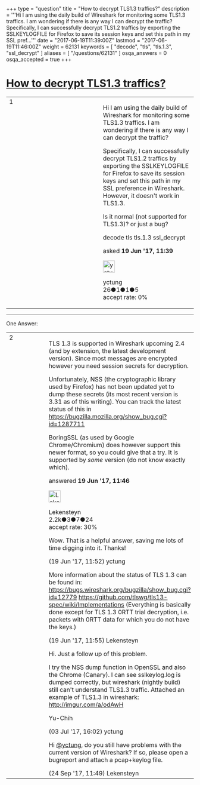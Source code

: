 +++
type = "question"
title = "How to decrypt TLS1.3 traffics?"
description = '''Hi I am using the daily build of Wireshark for monitoring some TLS1.3 traffics. I am wondering if there is any way I can decrypt the traffic?  Specifically, I can successfully decrypt TLS1.2 traffics by exporting the SSLKEYLOGFILE for Firefox to save its session keys and set this path in my SSL pref...'''
date = "2017-06-19T11:39:00Z"
lastmod = "2017-06-19T11:46:00Z"
weight = 62131
keywords = [ "decode", "tls", "tls.1.3", "ssl_decrypt" ]
aliases = [ "/questions/62131" ]
osqa_answers = 0
osqa_accepted = true
+++

<div class="headNormal">

# [How to decrypt TLS1.3 traffics?](/questions/62131/how-to-decrypt-tls13-traffics)

</div>

<div id="main-body">

<div id="askform">

<table id="question-table" style="width:100%;"><colgroup><col style="width: 50%" /><col style="width: 50%" /></colgroup><tbody><tr class="odd"><td style="width: 30px; vertical-align: top"><div class="vote-buttons"><div id="post-62131-score" class="post-score" title="current number of votes">1</div><div id="favorite-count" class="favorite-count"></div></div></td><td><div id="item-right"><div class="question-body"><p>Hi I am using the daily build of Wireshark for monitoring some TLS1.3 traffics. I am wondering if there is any way I can decrypt the traffic?</p><p>Specifically, I can successfully decrypt TLS1.2 traffics by exporting the SSLKEYLOGFILE for Firefox to save its session keys and set this path in my SSL preference in Wireshark. However, it doesn't work in TLS1.3.</p><p>Is it normal (not supported for TLS1.3)? or just a bug?</p></div><div id="question-tags" class="tags-container tags">decode tls tls.1.3 ssl_decrypt</div><div id="question-controls" class="post-controls"></div><div class="post-update-info-container"><div class="post-update-info post-update-info-user"><p>asked <strong>19 Jun '17, 11:39</strong></p><img src="https://secure.gravatar.com/avatar/c3d1b49b2211ff683647dc2a4c47eb41?s=32&amp;d=identicon&amp;r=g" class="gravatar" width="32" height="32" alt="yctung&#39;s gravatar image" /><p>yctung<br />
<span class="score" title="26 reputation points">26</span><span title="1 badges"><span class="badge1">●</span><span class="badgecount">1</span></span><span title="1 badges"><span class="silver">●</span><span class="badgecount">1</span></span><span title="5 badges"><span class="bronze">●</span><span class="badgecount">5</span></span><br />
<span class="accept_rate" title="Rate of the user&#39;s accepted answers">accept rate:</span> <span title="yctung has no accepted answers">0%</span></p></div></div><div id="comments-container-62131" class="comments-container"></div><div id="comment-tools-62131" class="comment-tools"></div><div class="clear"></div><div id="comment-62131-form-container" class="comment-form-container"></div><div class="clear"></div></div></td></tr></tbody></table>

------------------------------------------------------------------------

<div class="tabBar">

<span id="sort-top"></span>

<div class="headQuestions">

One Answer:

</div>

</div>

<span id="62132"></span>

<div id="answer-container-62132" class="answer accepted-answer">

<table style="width:100%;"><colgroup><col style="width: 50%" /><col style="width: 50%" /></colgroup><tbody><tr class="odd"><td style="width: 30px; vertical-align: top"><div class="vote-buttons"><div id="post-62132-score" class="post-score" title="current number of votes">2</div></div></td><td><div class="item-right"><div class="answer-body"><p>TLS 1.3 is supported in Wireshark upcoming 2.4 (and by extension, the latest development version). Since most messages are encrypted however you need session secrets for decryption.</p><p>Unfortunately, NSS (the cryptographic library used by Firefox) has not been updated yet to dump these secrets (its most recent version is 3.31 as of this writing). You can track the latest status of this in <a href="https://bugzilla.mozilla.org/show_bug.cgi?id=1287711">https://bugzilla.mozilla.org/show_bug.cgi?id=1287711</a></p><p>BoringSSL (as used by Google Chrome/Chromium) does however support this newer format, so you could give that a try. It is supported by <em>some</em> version (do not know exactly which).</p></div><div class="answer-controls post-controls"></div><div class="post-update-info-container"><div class="post-update-info post-update-info-user"><p>answered <strong>19 Jun '17, 11:46</strong></p><img src="https://secure.gravatar.com/avatar/285b1f0f4caadc088a38c40aea22feba?s=32&amp;d=identicon&amp;r=g" class="gravatar" width="32" height="32" alt="Lekensteyn&#39;s gravatar image" /><p>Lekensteyn<br />
<span class="score" title="2213 reputation points"><span>2.2k</span></span><span title="3 badges"><span class="badge1">●</span><span class="badgecount">3</span></span><span title="7 badges"><span class="silver">●</span><span class="badgecount">7</span></span><span title="24 badges"><span class="bronze">●</span><span class="badgecount">24</span></span><br />
<span class="accept_rate" title="Rate of the user&#39;s accepted answers">accept rate:</span> <span title="Lekensteyn has 32 accepted answers">30%</span></p></div></div><div id="comments-container-62132" class="comments-container"><span id="62133"></span><div id="comment-62133" class="comment"><div id="post-62133-score" class="comment-score"></div><div class="comment-text"><p>Wow. That is a helpful answer, saving me lots of time digging into it. Thanks!</p></div><div id="comment-62133-info" class="comment-info"><span class="comment-age">(19 Jun '17, 11:52)</span> yctung</div></div><span id="62134"></span><div id="comment-62134" class="comment"><div id="post-62134-score" class="comment-score"></div><div class="comment-text"><p>More information about the status of TLS 1.3 can be found in: <a href="https://bugs.wireshark.org/bugzilla/show_bug.cgi?id=12779">https://bugs.wireshark.org/bugzilla/show_bug.cgi?id=12779</a> <a href="https://github.com/tlswg/tls13-spec/wiki/Implementations">https://github.com/tlswg/tls13-spec/wiki/Implementations</a> (Everything is basically done except for TLS 1.3 0RTT trial decryption, i.e. packets with 0RTT data for which you do not have the keys.)</p></div><div id="comment-62134-info" class="comment-info"><span class="comment-age">(19 Jun '17, 11:55)</span> Lekensteyn</div></div><span id="62486"></span><div id="comment-62486" class="comment"><div id="post-62486-score" class="comment-score"></div><div class="comment-text"><p>Hi. Just a follow up of this problem.</p><p>I try the NSS dump function in OpenSSL and also the Chrome (Canary). I can see sslkeylog.log is dumped correctly, but wireshark (nightly build) still can't understand TLS1.3 traffic. Attached an example of TLS1.3 in wireshark: <a href="http://imgur.com/a/odAwH">http://imgur.com/a/odAwH</a></p><p>Yu-Chih</p></div><div id="comment-62486-info" class="comment-info"><span class="comment-age">(03 Jul '17, 16:02)</span> yctung</div></div><span id="63639"></span><div id="comment-63639" class="comment"><div id="post-63639-score" class="comment-score"></div><div class="comment-text"><p>Hi <a href="https://ask.wireshark.org/users/35700/yctung">@yctung</a>, do you still have problems with the current version of Wireshark? If so, please open a bugreport and attach a pcap+keylog file.</p></div><div id="comment-63639-info" class="comment-info"><span class="comment-age">(24 Sep '17, 11:49)</span> Lekensteyn</div></div></div><div id="comment-tools-62132" class="comment-tools"></div><div class="clear"></div><div id="comment-62132-form-container" class="comment-form-container"></div><div class="clear"></div></div></td></tr></tbody></table>

</div>

<div class="paginator-container-left">

</div>

</div>

</div>


